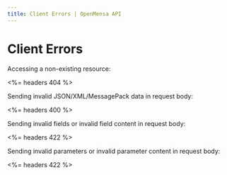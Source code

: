 ```yaml
---
title: Client Errors | OpenMensa API
---
```


# Client Errors

Accessing a non-existing resource:

<%= headers 404 %>

Sending invalid JSON/XML/MessagePack data in request body:

<%= headers 400 %>

Sending invalid fields or invalid field content in request body:

<%= headers 422 %>

Sending invalid parameters or invalid parameter content in request body:

<%= headers 422 %>